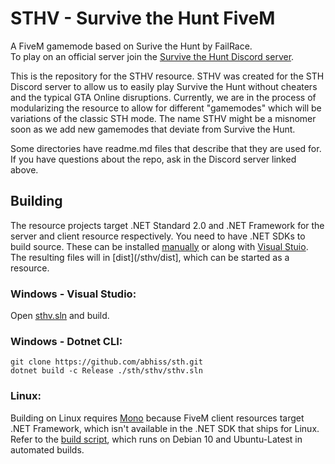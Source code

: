 # STHV - Survive the Hunt FiveM
A FiveM gamemode based on Surive the Hunt by FailRace.\
To play on an official server join the [Survive the Hunt Discord server](discord.gg/HygTs4s).

This is the repository for the STHV resource. STHV was created for the STH Discord server to allow us to easily play Survive the Hunt without cheaters and the typical GTA Online disruptions. Currently, we are in the process of modularizing the resource to allow for different "gamemodes" which will be variations of the classic STH mode. The name STHV might be a misnomer soon as we add new gamemodes that deviate from Survive the Hunt.

Some directories have readme.md files that describe that they are used for. If you have questions about the repo, ask in the Discord server linked above.


## Building
The resource projects target .NET Standard 2.0 and .NET Framework for the server and client resource respectively. You need to have .NET SDKs to build source. These can be installed [manually](https://dotnet.microsoft.com/download/visual-studio-sdks) or along with [Visual Stuio](https://visualstudio.microsoft.com/). The resulting files will in [dist](/sthv/dist], which can be started as a resource.

### Windows - Visual Studio: 

Open [sthv.sln](/sthv/) and build.

### Windows - Dotnet CLI:
```
git clone https://github.com/abhiss/sth.git
dotnet build -c Release ./sth/sthv/sthv.sln
```

### Linux:
Building on Linux requires [Mono](mono-project.com/) because FiveM client resources target .NET Framework, which isn't available in the .NET SDK that ships for Linux. Refer to the [build script](/sthv/etc/prebuild.sh), which runs on Debian 10 and Ubuntu-Latest in automated builds.
